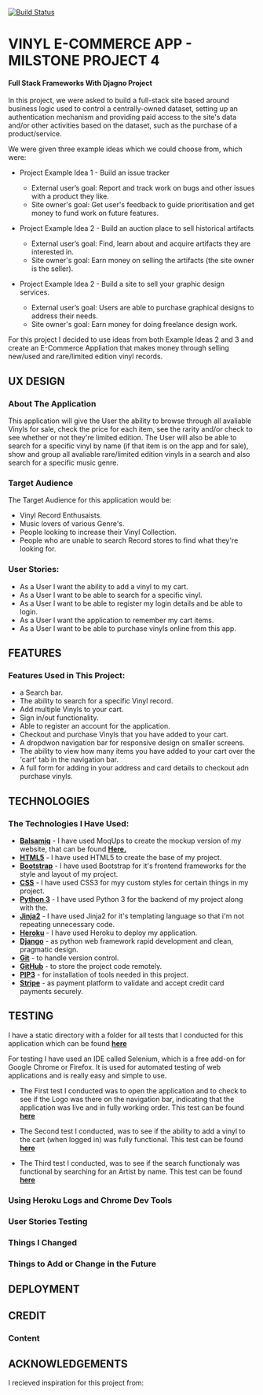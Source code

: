 [![Build Status](https://travis-ci.com/CapitainHolmes/Vinyl-E-Commerce-Project.svg?branch=master)](https://travis-ci.com/CapitainHolmes/Vinyl-E-Commerce-Project)


# VINYL E-COMMERCE APP - MILSTONE PROJECT 4
 
#### Full Stack Frameworks With Djagno Project

In this project, we were asked to build a full-stack site based around business logic used to control a centrally-owned dataset, setting 
up an authentication mechanism and providing paid access to the site's data and/or other activities based on the dataset, such as the purchase of a product/service.

We were given three example ideas which we could choose from, which were:

- Project Example Idea 1 - Build an issue tracker
    - External user’s goal: Report and track work on bugs and other issues with a product they like.
    - Site owner's goal: Get user's feedback to guide prioritisation and get money to fund work on future features.

- Project Example Idea 2 - Build an auction place to sell historical artifacts
    - External user’s goal: Find, learn about and acquire artifacts they are interested in.
    - Site owner's goal: Earn money on selling the artifacts (the site owner is the seller).

- Project Example Idea 2 - Build a site to sell your graphic design services.
    - External user’s goal: Users are able to purchase graphical designs to address their needs.
    - Site owner's goal: Earn money for doing freelance design work.

For this project I decided to use ideas from both Example Ideas 2 and 3 and create an E-Commerce Appliation that makes money through selling new/used and rare/limited edition
vinyl records.

## UX DESIGN

### About The Application

This application will give the User the ability to browse through all avaliable Vinyls for sale, check the price for each item, see the rarity and/or check to see
whether or not they're limited edition. The User will also be able to search for a specific vinyl by name (if that item is on the app and for sale), 
show and group all avaliable rare/limited edition vinyls in a search and also search for a specific music genre. 

### Target Audience 

The Target Audience for this application would be:

- Vinyl Record Enthusaists.
- Music lovers of various Genre's.
- People looking to increase their Vinyl Collection.
- People who are unable to search Record stores to find what they're looking for.

### User Stories:

- As a User I want the ability to add a vinyl to my cart.
- As a User I want to be able to search for a specific vinyl.
- As a User I want to be able to register my login details and be able to login.
- As a User I want the application to remember my cart items.
- As a User I want to be able to purchase vinyls online from this app.

## FEATURES

### Features Used in This Project:

- a Search bar.
- The ability to search for a specific Vinyl record.
- Add multiple Vinyls to your cart.
- Sign in/out functionality.
- Able to register an account for the application.
- Checkout and purchase Vinyls that you have added to your cart.
- A dropdwon navigation bar for responsive design on smaller screens.
- The ability to view how many items you have added to your cart over the 'cart' tab in the navigation bar.
- A full form for adding in your address and card details to checkout adn purchase vinyls.


## TECHNOLOGIES

### The Technologies I Have Used:

- **[Balsamiq](https://balsamiq.com/wireframes/?gclid=EAIaIQobChMInpvOqJ3C5wIVxLHtCh0U4Qe3EAAYASAAEgItD_D_BwE)** - I have used MoqUps to create the mockup version of my website, that can be found **[Here.](https://github.com/CapitainHolmes/Vinyl-E-Commerce-Project/tree/master/Mockups)**
- **[HTML5](https://en.wikipedia.org/wiki/HTML5)** - I have used HTML5 to create the base of my project.
- **[Bootstrap](https://materializecss.com/)** - I have used Bootstrap for it's frontend frameworks for the style and layout of my project.
- **[CSS](https://en.wikipedia.org/wiki/Cascading_Style_Sheets)** - I have used CSS3 for myy custom styles for certain things in my project.
- **[Python 3](https://www.python.org/)** - I have used Python 3 for the backend of my project along with the.
- **[Jinja2](https://jinja.palletsprojects.com/en/2.10.x/)** - I have used Jinja2 for it's templating language so that i'm not repeating unnecessary code.
- **[Heroku](https://en.wikipedia.org/wiki/Heroku)** - I have used Heroku to deploy my application.
- **[Django](https://www.djangoproject.com/foundation/)** - as python web framework rapid development and clean, pragmatic design.
- **[Git](https://git-scm.com/book/en/v2/Getting-Started-About-Version-Control)** - to handle version control.
- **[GitHub](https://en.wikipedia.org/wiki/GitHub)** - to store the project code remotely.
- **[PIP3](https://en.wikipedia.org/wiki/Pip_(package_manager))** - for installation of tools needed in this project.
- **[Stripe](https://stripe.com/gb?utm_campaign=paid_brand-UK_en_Search_Brand_Stripe-2032860449&utm_medium=cpc&utm_source=google&ad_content=355351450442&utm_term=stripe%20payments&utm_matchtype=e&utm_adposition=1t2&utm_device=c&gclid=EAIaIQobChMI9ubDhJ7C5wIViKztCh0DNQ3oEAAYAiAAEgIt0PD_BwE)** - 
as payment platform to validate and accept credit card payments securely.

## TESTING

I have a static directory with a folder for all tests that I conducted for this application which can be found **[here](https://github.com/CapitainHolmes/Vinyl-E-Commerce-Project/tree/master/static/tests)**

For testing I have used an IDE called Selenium, which is a free add-on for Google Chrome or Firefox. It is used for automated testing of web applications
and is really easy and simple to use.

- The First test I conducted was to open the application and to check to see if the 
Logo was there on the navigation bar, indicating that the application was live and in fully working order. 
This test can be found **[here](https://github.com/CapitainHolmes/Vinyl-E-Commerce-Project/tree/master/static/tests/selenium-tests/selenium-open-app-test.png)**

- The Second test I conducted, was to see if the ability to add a vinyl to the cart (when logged in) was fully functional.
This test can be found **[here](https://github.com/CapitainHolmes/Vinyl-E-Commerce-Project/blob/master/static/tests/selenium-tests/selenium-add-to-cart-test.png)**

- The Third test I conducted, was to see if the search functionaly was functional by searching for an Artist by name. 
This test can be found **[here](https://github.com/CapitainHolmes/Vinyl-E-Commerce-Project/blob/master/static/tests/selenium-tests/selenium-test-search-functionality.png)**





### Using Heroku Logs and Chrome Dev Tools



### User Stories Testing

### Things I Changed


### Things to Add or Change in the Future


## DEPLOYMENT


## CREDIT

### Content


## ACKNOWLEDGEMENTS

I recieved inspiration for this project from: